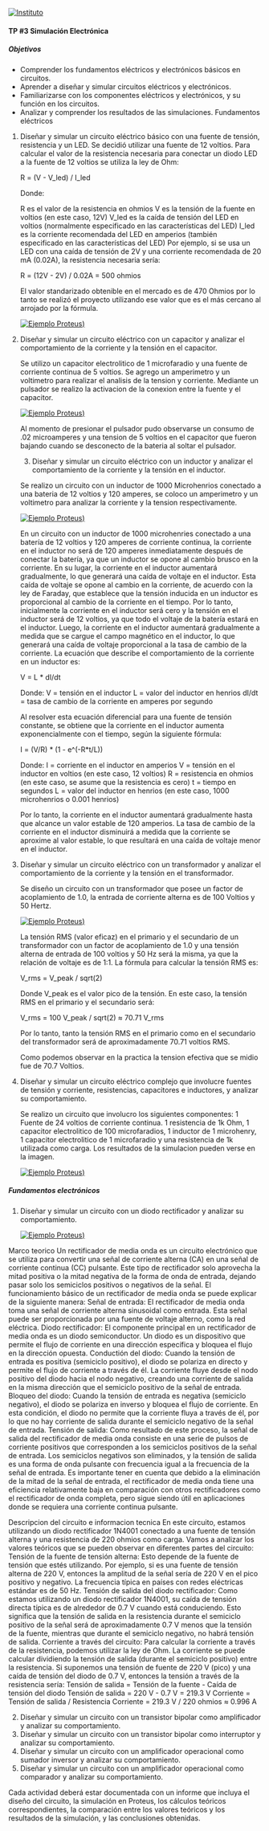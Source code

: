 [![Instituto](../assets/BannerElect.png)](../assets/BannerElect.png)

#### TP #3 Simulación Electrónica

##### Objetivos

* Comprender los fundamentos eléctricos y electrónicos básicos en circuitos.
* Aprender a diseñar y simular circuitos eléctricos y electrónicos.
* Familiarizarse con los componentes eléctricos y electrónicos, y su función en los circuitos.
* Analizar y comprender los resultados de las simulaciones. Fundamentos eléctricos

1. Diseñar y simular un circuito eléctrico básico con una fuente de tensión, resistencia y un LED.
    Se decidió utilizar una fuente de 12 voltios.
    Para calcular el valor de la resistencia necesaria para conectar un diodo LED a la fuente de 12 voltios se utiliza la ley de Ohm:

    R = (V - V_led) / I_led 

    Donde:

    R es el valor de la resistencia en ohmios
    V es la tensión de la fuente en voltios (en este caso, 12V)
    V_led es la caída de tensión del LED en voltios (normalmente especificado en las características del LED)
    I_led es la corriente recomendada del LED en amperios (también especificado en las características del LED)
    Por ejemplo, si se usa un LED con una caída de tensión de 2V y una corriente recomendada de 20 mA (0.02A), la resistencia necesaria sería:

    R = (12V - 2V) / 0.02A = 500 ohmios

    El valor standarizado obtenible en el mercado es de 470 Ohmios por lo tanto se realizó el proyecto utilizando ese valor que es el más cercano al arrojado por la fórmula.

    [![Ejemplo Proteus](assets/EJ1.jpg))](assets/EJ1.jpg)

2. Diseñar y simular un circuito eléctrico con un capacitor y analizar el comportamiento de la corriente y la tensión en el capacitor.

    Se utilizo un capacitor electrolitico de 1 microfaradio y una fuente de corriente continua de 5 voltios. Se agrego un amperimetro y un voltimetro para realizar el analisis de la tension y corriente. Mediante un pulsador se realizo la activacion de la conexion entre la fuente y el capacitor.

    [![Ejemplo Proteus](assets/EJ2.jpg))](assets/EJ2.jpg)

    Al momento de presionar el pulsador pudo observarse un consumo de .02 microamperes y una tension de 5 voltios en el capacitor que fueron bajando cuando se desconecto de la bateria al soltar el pulsador.

    3. Diseñar y simular un circuito eléctrico con un inductor y analizar el comportamiento de la corriente y la tensión en el inductor.

    Se realizo un circuito con un inductor de 1000 Microhenrios conectado a una bateria de 12 voltios y 120 amperes, se coloco un amperimetro y un voltimetro para analizar la corriente y la tension respectivamente.

    [![Ejemplo Proteus](assets/EJ3.jpg))](assets/EJ3.jpg)

    En un circuito con un inductor de 1000 microhenries conectado a una batería de 12 voltios y 120 amperes de corriente continua, la corriente en el inductor no será de 120 amperes inmediatamente después de conectar la batería, ya que un inductor se opone al cambio brusco en la corriente. En su lugar, la corriente en el inductor aumentará gradualmente, lo que generará una caída de voltaje en el inductor. Esta caída de voltaje se opone al cambio en la corriente, de acuerdo con la ley de Faraday, que establece que la tensión inducida en un inductor es proporcional al cambio de la corriente en el tiempo. Por lo tanto, inicialmente la corriente en el inductor será cero y la tensión en el inductor será de 12 voltios, ya que todo el voltaje de la batería estará en el inductor. Luego, la corriente en el inductor aumentará gradualmente a medida que se cargue el campo magnético en el inductor, lo que generará una caída de voltaje proporcional a la tasa de cambio de la corriente.
    La ecuación que describe el comportamiento de la corriente en un inductor es:

    V = L * dI/dt

    Donde:
    V = tensión en el inductor
    L = valor del inductor en henrios
    dI/dt = tasa de cambio de la corriente en amperes por segundo

    Al resolver esta ecuación diferencial para una fuente de tensión constante, se obtiene que la corriente en el inductor aumenta exponencialmente con el tiempo, según la siguiente fórmula:

    I = (V/R) * (1 - e^(-R*t/L))

    Donde:
    I = corriente en el inductor en amperios
    V = tensión en el inductor en voltios (en este caso, 12 voltios)
    R = resistencia en ohmios (en este caso, se asume que la resistencia es cero)
    t = tiempo en segundos
    L = valor del inductor en henrios (en este caso, 1000 microhenrios o 0.001 henrios)

    Por lo tanto, la corriente en el inductor aumentará gradualmente hasta que alcance un valor estable de 120 amperios. La tasa de cambio de la corriente en el inductor disminuirá a medida que la corriente se aproxime al valor estable, lo que resultará en una caída de voltaje menor en el inductor.

4. Diseñar y simular un circuito eléctrico con un transformador y analizar el comportamiento de la corriente y la tensión en el transformador.

    Se diseño un circuito con un transformador que posee un factor de acoplamiento de 1.0, la entrada de corriente alterna es de 100 Voltios y 50 Hertz.

    [![Ejemplo Proteus](assets/EJ4.jpg))](assets/EJ4.jpg)

    La tensión RMS (valor eficaz) en el primario y el secundario de un transformador con un factor de acoplamiento de 1.0 y una tensión alterna de entrada de 100 voltios y 50 Hz será la misma, ya que la relación de voltaje es de 1:1.
    La fórmula para calcular la tensión RMS es:

    V_rms = V_peak / sqrt(2)

    Donde V_peak es el valor pico de la tensión. En este caso, la tensión RMS en el primario y el secundario será:

    V_rms = 100 V_peak / sqrt(2) ≈ 70.71 V_rms

    Por lo tanto, tanto la tensión RMS en el primario como en el secundario del transformador será de aproximadamente 70.71 voltios RMS.

    Como podemos observar en la practica la tension efectiva que se midio fue de 70.7 Voltios.

5. Diseñar y simular un circuito eléctrico complejo que involucre fuentes de tensión y corriente, resistencias, capacitores e inductores, y analizar su
comportamiento.

    Se realizo un circuito que involucro los siguientes componentes: 1 Fuente de 24 voltios de corriente continua. 1 resistencia de 1k Ohm, 1 capacitor electrolitico de 100 microfaradios, 1 inductor de 1 microhenry, 1 capacitor electrolitico de 1 microfaradio y una resistencia de 1k utilizada como carga. Los resultados de la simulacion pueden verse en la imagen.

    [![Ejemplo Proteus](assets/EJ5.jpg))](assets/EJ5.jpg)



##### Fundamentos electrónicos
1. Diseñar y simular un circuito con un diodo rectificador y analizar su comportamiento.

    [![Ejemplo Proteus](assets/Sim_Diodo.jpg))](assets/Sim_Diodo.jpg)

Marco teorico
Un rectificador de media onda es un circuito electrónico que se utiliza para convertir una señal de corriente alterna (CA) en una señal de corriente continua (CC) pulsante. Este tipo de rectificador solo aprovecha la mitad positiva o la mitad negativa de la forma de onda de entrada, dejando pasar solo los semiciclos positivos o negativos de la señal.
El funcionamiento básico de un rectificador de media onda se puede explicar de la siguiente manera:
Señal de entrada: El rectificador de media onda toma una señal de corriente alterna sinusoidal como entrada. Esta señal puede ser proporcionada por una fuente de voltaje alterno, como la red eléctrica. 
Diodo rectificador: El componente principal en un rectificador de media onda es un diodo semiconductor. Un diodo es un dispositivo que permite el flujo de corriente en una dirección específica y bloquea el flujo en la dirección opuesta.
Conductión del diodo: Cuando la tensión de entrada es positiva (semiciclo positivo), el diodo se polariza en directo y permite el flujo de corriente a través de él. La corriente fluye desde el nodo positivo del diodo hacia el nodo negativo, creando una corriente de salida en la misma dirección que el semiciclo positivo de la señal de entrada.
Bloqueo del diodo: Cuando la tensión de entrada es negativa (semiciclo negativo), el diodo se polariza en inverso y bloquea el flujo de corriente. En esta condición, el diodo no permite que la corriente fluya a través de él, por lo que no hay corriente de salida durante el semiciclo negativo de la señal de entrada.
Tensión de salida: Como resultado de este proceso, la señal de salida del rectificador de media onda consiste en una serie de pulsos de corriente positivos que corresponden a los semiciclos positivos de la señal de entrada. Los semiciclos negativos son eliminados, y la tensión de salida es una forma de onda pulsante con frecuencia igual a la frecuencia de la señal de entrada.
Es importante tener en cuenta que debido a la eliminación de la mitad de la señal de entrada, el rectificador de media onda tiene una eficiencia relativamente baja en comparación con otros rectificadores como el rectificador de onda completa, pero sigue siendo útil en aplicaciones donde se requiera una corriente continua pulsante.

Descripcion del circuito e informacion tecnica 
En este circuito, estamos utilizando un diodo rectificador 1N4001 conectado a una fuente de tensión alterna y una resistencia de 220 ohmios como carga. Vamos a analizar los valores teóricos que se pueden observar en diferentes partes del circuito: Tensión de la fuente de tensión alterna: Esto depende de la fuente de tensión que estés utilizando. Por ejemplo, si es una fuente de tensión alterna de 220 V, entonces la amplitud de la señal sería de 220 V en el pico positivo y negativo. La frecuencia típica en países con redes eléctricas estándar es de 50 Hz. 
Tensión de salida del diodo rectificador: Como estamos utilizando un diodo rectificador 1N4001, su caída de tensión directa típica es de alrededor de 0.7 V cuando está conduciendo. Esto significa que la tensión de salida en la resistencia durante el semiciclo positivo de la señal será de aproximadamente 0.7 V menos que la tensión de la fuente, mientras que durante el semiciclo negativo, no habrá tensión de salida.
Corriente a través del circuito: Para calcular la corriente a través de la resistencia, podemos utilizar la ley de Ohm. La corriente se puede calcular dividiendo la tensión de salida (durante el semiciclo positivo) entre la resistencia. Si suponemos una tensión de fuente de 220 V (pico) y una caída de tensión del diodo de 0.7 V, entonces la tensión a través de la resistencia sería:
Tensión de salida = Tensión de la fuente - Caída de tensión del diodo
Tensión de salida = 220 V - 0.7 V = 219.3 V
Corriente = Tensión de salida / Resistencia
Corriente = 219.3 V / 220 ohmios ≈ 0.996 A

2. Diseñar y simular un circuito con un transistor bipolar como amplificador y analizar su comportamiento.
3. Diseñar y simular un circuito con un transistor bipolar como interruptor y analizar su comportamiento.
4. Diseñar y simular un circuito con un amplificador operacional como sumador inversor y analizar su comportamiento.
5. Diseñar y simular un circuito con un amplificador operacional como comparador y analizar su comportamiento.

Cada actividad deberá estar documentada con un informe que incluya el diseño del circuito, la simulación en Proteus, los cálculos teóricos correspondientes, la
comparación entre los valores teóricos y los resultados de la simulación, y las conclusiones obtenidas.